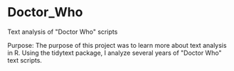 # Doctor_Who
Text analysis of "Doctor Who" scripts

Purpose:
The purpose of this project was to learn more about text analysis in R. Using the tidytext package, I analyze 
several years of "Doctor Who" text scripts.
